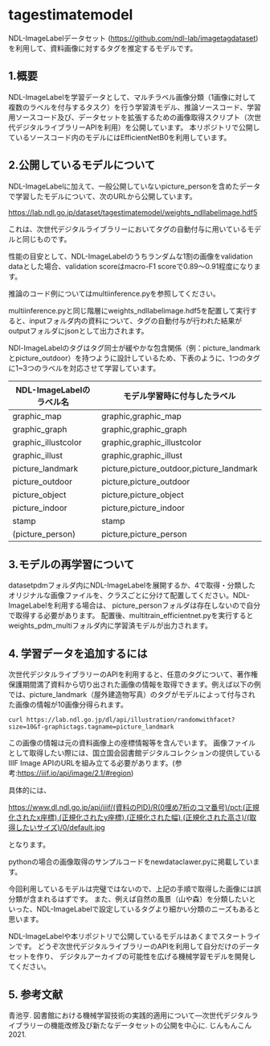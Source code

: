 # tagestimatemodel
NDL-ImageLabelデータセット
(https://github.com/ndl-lab/imagetagdataset)
を利用して、資料画像に対するタグを推定するモデルです。

## 1.概要
NDL-ImageLabelを学習データとして、マルチラベル画像分類（1画像に対して複数のラベルを付与するタスク）を行う学習済モデル、推論ソースコード、学習用ソースコード及び、データセットを拡張するための画像取得スクリプト（次世代デジタルライブラリーAPIを利用）を公開しています。
本リポジトリで公開しているソースコード内のモデルにはEfficientNetB0を利用しています。

## 2.公開しているモデルについて
NDL-ImageLabelに加えて、一般公開していないpicture_personを含めたデータで学習したモデルについて、次のURLから公開しています。

https://lab.ndl.go.jp/dataset/tagestimatemodel/weights_ndllabelimage.hdf5

これは、次世代デジタルライブラリーにおいてタグの自動付与に用いているモデルと同じものです。

性能の目安として、NDL-ImageLabelのうちランダムな1割の画像をvalidation dataとした場合、validation scoreはmacro-F1 scoreで0.89～0.91程度になります。


推論のコード例についてはmultiinference.pyを参照してください。

multiinference.pyと同じ階層にweights_ndllabelimage.hdf5を配置して実行すると、inputフォルダ内の資料について、タグの自動付与が行われた結果がoutputフォルダにjsonとして出力されます。

NDl-ImageLabelのタグはタグ同士が緩やかな包含関係（例：picture_landmarkとpicture_outdoor）を持つように設計しているため、下表のように、1つのタグに1~3つのラベルを対応させて学習しています。

  |NDL-ImageLabelのラベル名| モデル学習時に付与したラベル
  |---------------------|----------
  |graphic_map          |graphic,graphic_map
  |graphic_graph        |graphic,graphic_graph
  |graphic_illustcolor  |graphic,graphic_illustcolor
  |graphic_illust       |graphic,graphic_illust 
  |picture_landmark     |picture,picture_outdoor,picture_landmark
  |picture_outdoor      |picture,picture_outdoor
  |picture_object       |picture,picture_object
  |picture_indoor       |picture,picture_indoor
  |stamp                |stamp
  |(picture_person)     |picture,picture_person


## 3.モデルの再学習について
datasetpdmフォルダ内にNDL-ImageLabelを展開するか、4で取得・分類したオリジナルな画像ファイルを、クラスごとに分けて配置してください。NDL-ImageLabelを利用する場合は、
picture_personフォルダは存在しないので自分で取得する必要があります。
配置後、multitrain_efficientnet.pyを実行するとweights_pdm_multiフォルダ内に学習済モデルが出力されます。


## 4. 学習データを追加するには

次世代デジタルライブラリーのAPIを利用すると、任意のタグについて、著作権保護期間満了資料から切り出された画像の情報を取得できます。例えば以下の例では、picture_landmark（屋外建造物写真）のタグがモデルによって付与された画像の情報が10画像分得られます。
```
curl https://lab.ndl.go.jp/dl/api/illustration/randomwithfacet?size=10&f-graphictags.tagname=picture_landmark
```
この画像の情報は元の資料画像上の座標情報等を含んでいます。
画像ファイルとして取得したい際には、国立国会図書館デジタルコレクションの提供しているIIIF Image APIのURLを組み立てる必要があります。(参考:https://iiif.io/api/image/2.1/#region)

具体的には、

https://www.dl.ndl.go.jp/api/iiif/(資料のPID)/R(0埋め7桁のコマ番号)/pct:(正規化されたx座標),(正規化されたy座標),(正規化された幅),(正規化された高さ)/(取得したいサイズ)/0/default.jpg

となります。

pythonの場合の画像取得のサンプルコードをnewdataclawer.pyに掲載しています。

今回利用しているモデルは完璧ではないので、上記の手順で取得した画像には誤分類が含まれるはずです。
また、例えば自然の風景（山や森）を分類したいといった、NDL-ImageLabelで設定しているタグより細かい分類のニーズもあると思います。

NDL-ImageLabelや本リポジトリで公開しているモデルはあくまでスタートラインです。
どうぞ次世代デジタルライブラリーのAPIを利用して自分だけのデータセットを作り、
デジタルアーカイブの可能性を広げる機械学習モデルを開発してください。


## 5. 参考文献
青池亨. 図書館における機械学習技術の実践的適用について―次世代デジタルライブラリーの機能改修及び新たなデータセットの公開を中心に. じんもんこん2021.



